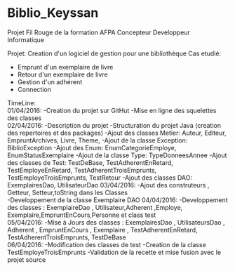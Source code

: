 # Biblio_Keyssan

Projet Fil Rouge de la formation AFPA Concepteur Developpeur Informatique

Projet: Creation d'un logiciel de gestion pour une bibliothèque
Cas etudié:
- Emprunt d'un exemplaire de livre
- Retour d'un exemplaire de livre
- Gestion d'un adhérent
- Connection 
			
TimeLine: 	
01/04/2016: -Creation du projet sur GitHut
			-Mise en ligne des squelettes des classes 						
02/04/2016: -Description du projet
			-Structuration du projet Java (creation des repertoires et des packages)
			-Ajout des classes Metier: Auteur,  Editeur, EmpruntArchives, Livre, Theme, 
			-Ajout de la classe Exception: BiblioException
			-Ajout des Enum: EnumCategorieEmploye, EnumStatusExemplaire
			-Ajout de la classe Type: TypeDonneesAnnee
			-Ajout des classes de Test: TestDeBase, TestAdherentEnRetard, TestEmployeEnRetard, TestAdherentTroisEmprunts, TestEmployeTroisEmprunts, TestRetour
			-Ajout des classes DAO: ExemplairesDao, UtilisateurDao
03/04/2016: -Ajout des construteurs , Getteur, Setteur,toString dans les Classes	
			-Developpement de la classe Exemplaire DAO
04/04/2016: -Developpement des classes : ExemplaireDao , Utilisateur,Adherent ,Employe, Exemplaire,EmpruntEnCours,Personne et 			class test					
05/04/2016:  -Mise à Jours des classes : ExemplairesDao , UtilisateursDao , Adherent , EmpruntEnCours , Exemplaire , 			TestAdherentEnRetard, TestAdherentTroisEmprunts, TestDeBase			
06/04/2016: -Modification des classes de test
			-Creation de la classe TestEmployeTroisEmprunts
			-Validation de la recette et mise fusion avec le projet source

